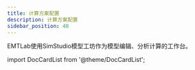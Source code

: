 ```yaml
---
title: 计算方案配置
description: 计算方案配置
sidebar_position: 40
---
```


EMTLab使用SimStudio模型工坊作为模型编辑、分析计算的工作台。

import DocCardList from '@theme/DocCardList';

<DocCardList />